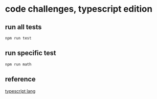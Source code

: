 # code challenges, typescript edition

## run all tests

`npm run test`

## run specific test

`npm run math`

## reference

[typescript lang](https://www.typescriptlang.org/)
